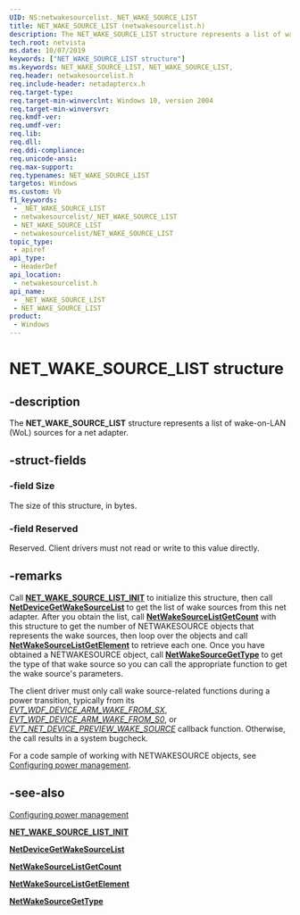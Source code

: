 ```yaml
---
UID: NS:netwakesourcelist._NET_WAKE_SOURCE_LIST
title: NET_WAKE_SOURCE_LIST (netwakesourcelist.h)
description: The NET_WAKE_SOURCE_LIST structure represents a list of wake-on-LAN (WoL) sources for a net adapter.
tech.root: netvista
ms.date: 10/07/2019
keywords: ["NET_WAKE_SOURCE_LIST structure"]
ms.keywords: NET_WAKE_SOURCE_LIST, NET_WAKE_SOURCE_LIST,
req.header: netwakesourcelist.h
req.include-header: netadaptercx.h
req.target-type: 
req.target-min-winverclnt: Windows 10, version 2004
req.target-min-winversvr: 
req.kmdf-ver: 
req.umdf-ver: 
req.lib: 
req.dll: 
req.ddi-compliance: 
req.unicode-ansi: 
req.max-support: 
req.typenames: NET_WAKE_SOURCE_LIST
targetos: Windows
ms.custom: Vb
f1_keywords:
 - _NET_WAKE_SOURCE_LIST
 - netwakesourcelist/_NET_WAKE_SOURCE_LIST
 - NET_WAKE_SOURCE_LIST
 - netwakesourcelist/NET_WAKE_SOURCE_LIST
topic_type:
 - apiref
api_type:
 - HeaderDef
api_location:
 - netwakesourcelist.h
api_name:
 - _NET_WAKE_SOURCE_LIST
 - NET_WAKE_SOURCE_LIST
product:
 - Windows
---
```


# NET_WAKE_SOURCE_LIST structure


## -description

The **NET_WAKE_SOURCE_LIST** structure represents a list of wake-on-LAN (WoL) sources for a net adapter.

## -struct-fields

### -field Size

The size of this structure, in bytes.

### -field Reserved

 
Reserved. Client drivers must not read or write to this value directly.

## -remarks

Call [**NET_WAKE_SOURCE_LIST_INIT**](../netwakesourcelist/nf-netwakesourcelist-net_wake_source_list_init.md) to initialize this structure, then call [**NetDeviceGetWakeSourceList**](../netwakesourcelist/nf-netwakesourcelist-netdevicegetwakesourcelist.md) to get the list of wake sources from this net adapter. After you obtain the list, call [**NetWakeSourceListGetCount**](../netwakesourcelist/nf-netwakesourcelist-netwakesourcelistgetcount.md) with this structure to get the number of NETWAKESOURCE objects that represents the wake sources, then loop over the objects and call [**NetWakeSourceListGetElement**](../netwakesourcelist/nf-netwakesourcelist-netwakesourcelistgetelement.md) to retrieve each one. Once you have obtained a NETWAKESOURCE object, call [**NetWakeSourceGetType**](../netwakesource/nf-netwakesource-netwakesourcegettype.md) to get the type of that wake source so you can call the appropriate function to get the wake source's parameters.

The client driver must only call wake source-related functions during a power transition, typically from its *[EVT_WDF_DEVICE_ARM_WAKE_FROM_SX](../wdfdevice/nc-wdfdevice-evt_wdf_device_arm_wake_from_sx.md)*, *[EVT_WDF_DEVICE_ARM_WAKE_FROM_S0](../wdfdevice/nc-wdfdevice-evt_wdf_device_arm_wake_from_s0.md)*, or *[EVT_NET_DEVICE_PREVIEW_WAKE_SOURCE](../netdevice/nc-netdevice-evt_net_device_preview_wake_source.md)* callback function. Otherwise, the call results in a system bugcheck.

For a code sample of working with NETWAKESOURCE objects, see [Configuring power management](/windows-hardware/drivers/netcx/configuring-power-management).

## -see-also

[Configuring power management](/windows-hardware/drivers/netcx/configuring-power-management)

[**NET_WAKE_SOURCE_LIST_INIT**](../netwakesourcelist/nf-netwakesourcelist-net_wake_source_list_init.md)

[**NetDeviceGetWakeSourceList**](../netwakesourcelist/nf-netwakesourcelist-netdevicegetwakesourcelist.md)

[**NetWakeSourceListGetCount**](../netwakesourcelist/nf-netwakesourcelist-netwakesourcelistgetcount.md)

[**NetWakeSourceListGetElement**](../netwakesourcelist/nf-netwakesourcelist-netwakesourcelistgetelement.md)

[**NetWakeSourceGetType**](../netwakesource/nf-netwakesource-netwakesourcegettype.md)

